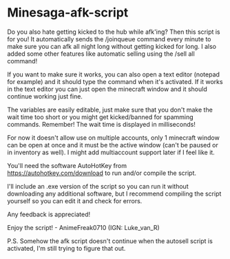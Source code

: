 # Minesaga-afk-script
Do you also hate getting kicked to the hub while afk'ing?
Then this script is for you! 
It automatically sends the /joinqueue command every minute to make sure you can afk all night long without getting kicked for long.
I also added some other features like automatic selling using the /sell all command!

If you want to make sure it works, you can also open a text editor (notepad for example) and it should type the command when it's activated.
If it works in the text editor you can just open the minecraft window and it should continue working just fine.

The variables are easily editable, just make sure that you don't make the wait time too short or you might get kicked/banned for spamming commands. Remember! The wait time is displayed in milliseconds!

For now it doesn't allow use on multiple accounts, only 1 minecraft window can be open at once and it must be the active window (can't be paused or in inventory as well). I might add multiaccount support later if I feel like it.

You'll need the software AutoHotKey from https://autohotkey.com/download to run and/or compile the script.

I'll include an .exe version of the script so you can run it without downloading any additional software, but I recommend compiling the script yourself so you can edit it and check for errors.


Any feedback is appreciated!

Enjoy the script! - AnimeFreak0710 (IGN: Luke_van_R)

P.S. Somehow the afk script doesn't continue when the autosell script is activated, I'm still trying to figure that out.

